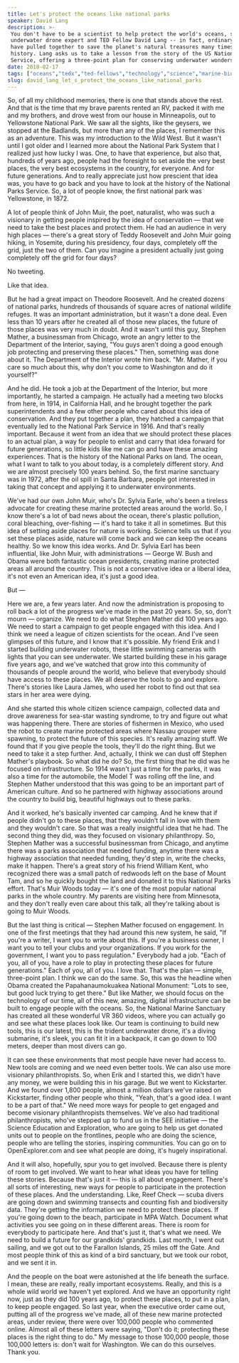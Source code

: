 ```yaml
---
title: Let's protect the oceans like national parks
speaker: David Lang
description: >-
 You don't have to be a scientist to help protect the world's oceans, says
 underwater drone expert and TED Fellow David Lang -- in fact, ordinary citizens
 have pulled together to save the planet's natural treasures many times in
 history. Lang asks us to take a lesson from the story of the US National Parks
 Service, offering a three-point plan for conserving underwater wonders.
date: 2018-02-17
tags: ["oceans","tedx","ted-fellows","technology","science","marine-biology","global-commons","fish","collaboration","nature","future"]
slug: david_lang_let_s_protect_the_oceans_like_national_parks
---
```


So, of all my childhood memories, there is one that stands above the rest. And that is the
time that my brave parents rented an RV, packed it with me and my brothers, and drove west
from our house in Minneapolis, out to Yellowstone National Park. We saw all the sights,
like the geysers, we stopped at the Badlands, but more than any of the places, I remember
this as an adventure. This was my introduction to the Wild West. But it wasn't until I got
older and I learned more about the National Park System that I realized just how lucky I
was. One, to have that experience, but also that, hundreds of years ago, people had the
foresight to set aside the very best places, the very best ecosystems in the country, for
everyone. And for future generations. And to really appreciate just how prescient that
idea was, you have to go back and you have to look at the history of the National Parks
Service. So, a lot of people know, the first national park was Yellowstone, in
1872.

A lot of people think of John Muir, the poet, naturalist, who was such a visionary in
getting people inspired by the idea of conservation — that we need to take the best places
and protect them. He had an audience in very high places — there's a great story of Teddy
Roosevelt and John Muir going hiking, in Yosemite, during his presidency, four days,
completely off the grid, just the two of them. Can you imagine a president actually just
going completely off the grid for four days?

No tweeting.

Like that idea.

But he had a great impact on Theodore Roosevelt. And he created dozens of national parks,
hundreds of thousands of square acres of national wildlife refuges. It was an important
administration, but it wasn't a done deal. Even less than 10 years after he created all of
those new places, the future of those places was very much in doubt. And it wasn't until
this guy, Stephen Mather, a businessman from Chicago, wrote an angry letter to the
Department of the Interior, saying, "You guys aren't doing a good enough job protecting
and preserving these places." Then, something was done about it. The Department of the
Interior wrote him back. "Mr. Mather, if you care so much about this, why don't you come
to Washington and do it yourself?"

And he did. He took a job at the Department of the Interior, but more importantly, he
started a campaign. He actually had a meeting two blocks from here, in 1914, in California
Hall, and he brought together the park superintendents and a few other people who cared
about this idea of conservation. And they put together a plan, they hatched a campaign
that eventually led to the National Park Service in 1916. And that's really important.
Because it went from an idea that we should protect these places to an actual plan, a way
for people to enlist and carry that idea forward for future generations, so little kids
like me can go and have these amazing experiences. That is the history of the National
Parks on land. The ocean, what I want to talk to you about today, is a completely
different story. And we are almost precisely 100 years behind. So, the first marine
sanctuary was in 1972, after the oil spill in Santa Barbara, people got interested in
taking that concept and applying it to underwater environments.

We've had our own John Muir, who's Dr. Sylvia Earle, who's been a tireless advocate for
creating these marine protected areas around the world. So, I know there's a lot of bad
news about the ocean, there's plastic pollution, coral bleaching, over-fishing — it's hard
to take it all in sometimes. But this idea of setting aside places for nature is working.
Science tells us that if you set these places aside, nature will come back and we can keep
the oceans healthy. So we know this idea works. And Dr. Sylvia Earl has been influential,
like John Muir, with administrations — George W. Bush and Obama were both fantastic ocean
presidents, creating marine protected areas all around the country. This is not a
conservative idea or a liberal idea, it's not even an American idea, it's just a good
idea.

But —

Here we are, a few years later. And now the administration is proposing to roll back a lot
of the progress we've made in the past 20 years. So, so, don't mourn — organize. We need
to do what Stephen Mather did 100 years ago. We need to start a campaign to get people
engaged with this idea. And I think we need a league of citizen scientists for the ocean.
And I've seen glimpses of this future, and I know that it's possible. My friend Erik and I
started building underwater robots, these little swimming cameras with lights that you can
see underwater. We started building these in his garage five years ago, and we've watched
that grow into this community of thousands of people around the world, who believe that
everybody should have access to these places. We all deserve the tools to go and explore.
There's stories like Laura James, who used her robot to find out that sea stars in her
area were dying.

And she started this whole citizen science campaign, collected data and drove awareness
for sea-star wasting syndrome, to try and figure out what was happening there. There are
stories of fishermen in Mexico, who used the robot to create marine protected areas where
Nassau grouper were spawning, to protect the future of this species. It's really amazing
stuff. We found that if you give people the tools, they'll do the right thing. But we need
to take it a step further. And, actually, I think we can dust off Stephen Mather's
playbook. So what did he do? So, the first thing that he did was he focused on
infrastructure. So 1914 wasn't just a time for the parks, it was also a time for the
automobile, the Model T was rolling off the line, and Stephen Mather understood that this
was going to be an important part of American culture. And so he partnered with highway
associations around the country to build big, beautiful highways out to these
parks.

And it worked, he's basically invented car camping. And he knew that if people didn't go
to these places, that they wouldn’t fall in love with them and they wouldn't care. So that
was a really insightful idea that he had. The second thing they did, was they focused on
visionary philanthropy. So, Stephen Mather was a successful businessman from Chicago, and
anytime there was a parks association that needed funding, anytime there was a highway
association that needed funding, they'd step in, write the checks, make it happen. There's
a great story of his friend William Kent, who recognized there was a small patch of
redwoods left on the base of Mount Tam, and so he quickly bought the land and donated it
to this National Parks effort. That's Muir Woods today — it's one of the most popular
national parks in the whole country. My parents are visiting here from Minnesota, and they
don't really even care about this talk, all they're talking about is going to Muir
Woods.

But the last thing is critical — Stephen Mather focused on engagement. In one of the first
meetings that they had around this new system, he said, "If you're a writer, I want you to
write about this. If you're a business owner, I want you to tell your clubs and your
organizations. If you work for the government, I want you to pass regulation." Everybody
had a job. "Each of you, all of you, have a role to play in protecting these places for
future generations." Each of you, all of you. I love that. That's the plan — simple,
three-point plan. I think we can do the same. So, this was the headline when Obama created
the Papahanaumokuakea National Monument: "Lots to see, but good luck trying to get there."
But like Mather, we should focus on the technology of our time, all of this new, amazing,
digital infrastructure can be built to engage people with the oceans. So, the National
Marine Sanctuary has created all these wonderful VR 360 videos, where you can actually go
and see what these places look like. Our team is continuing to build new tools, this is our
latest, this is the trident underwater drone, it's a diving submarine, it's sleek, you can
fit it in a backpack, it can go down to 100 meters, deeper than most divers can
go.

It can see these environments that most people have never had access to. New tools are
coming and we need even better tools. We can also use more visionary philanthropists. So,
when Erik and I started this, we didn't have any money, we were building this in his
garage. But we went to Kickstarter. And we found over 1,800 people, almost a million
dollars we've raised on Kickstarter, finding other people who think, "Yeah, that's a good
idea. I want to be a part of that." We need more ways for people to get engaged and become
visionary philanthropists themselves. We've also had traditional philanthropists, who've
stepped up to fund us in the SEE initiative — the Science Education and Exploration, who
are going to help us get donated units out to people on the frontlines, people who are
doing the science, people who are telling the stories, inspiring communities. You can go
on to OpenExplorer.com and see what people are doing, it's hugely inspirational.

And it will also, hopefully, spur you to get involved. Because there is plenty of room to
get involved. We want to hear what ideas you have for telling these stories. Because that's
just it — this is all about engagement. There's all sorts of interesting, new ways for
people to participate in the protection of these places. And the understanding. Like, Reef
Check — scuba divers are going down and swimming transects and counting fish and
biodiversity data. They're getting the information we need to protect these places. If
you're going down to the beach, participate in MPA Watch. Document what activities you see
going on in these different areas. There is room for everybody to participate here. And
that's just it, that's what we need. We need to build a future for our grandkids'
grandkids. Last month, I went out sailing, and we got out to the Farallon Islands, 25 miles
off the Gate. And most people think of this as kind of a bird sanctuary, but we took our
robot, and we sent it in.

And the people on the boat were astonished at the life beneath the surface. I mean, these
are really, really important ecosystems. Really, and this is a whole wild world we haven't
yet explored. And we have an opportunity right now, just as they did 100 years ago, to
protect these places, to put in a plan, to keep people engaged. So last year, when the
executive order came out, putting all of the progress we've made, all of these new marine
protected areas, under review, there were over 100,000 people who commented online. Almost
all of these letters were saying, "Don't do it; protecting these places is the right thing
to do." My message to those 100,000 people, those 100,000 letters is: don't wait for
Washington. We can do this ourselves. Thank you.

<!--
ad_duration=3.33
comment_count=13
event="TEDxBerkeley"
external_start_time=0
has_talk_citation=1
intro_duration=11.82
is_subtitle_required="False"
is_talk_featured="True"
language="en"
language_swap="False"
native_language="en"
number_of_related_talks=6
number_of_speakers=1
number_of_subtitled_videos=16
number_of_tags=11
number_of_talk_download_languages=16
number_of_talk_more_resources=0
number_of_talk_recommendations=0
number_of_talks_take_actions=2
post_ad_duration=0.83
published_timestamp="2018-10-15 14:55:51"
recording_date="2018-02-17"
speaker_description="Maker"
speaker_is_published=1
speaker_name="David Lang"
talk_more_resources=[]
talk_name="Let's protect the oceans like national parks"
talks_tags=["oceans","tedx","ted-fellows","technology","science","marine-biology","global-commons","fish","collaboration","nature","future"]
url_audio="https://download.ted.com/talks/DavidLang_2018X.mp3?apikey=acme-roadrunner"
url_photo_speaker="https://pe.tedcdn.com/images/ted/bd1018855f404b078975a56effd24b8eb546fd69_254x191.jpg"
url_photo_talk="https://s3.amazonaws.com/talkstar-photos/uploads/0f38326a-01fa-41f0-bfd1-d14ea414d2a5/DavidLang_2018X-embed.jpg"
url_webpage="https://www.ted.com/talks/david_lang_let_s_protect_the_oceans_like_national_parks"
video_type_name="TEDx Talk"
-->